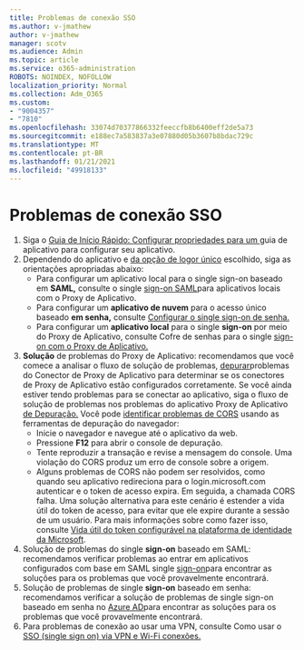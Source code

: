 ```yaml
---
title: Problemas de conexão SSO
ms.author: v-jmathew
author: v-jmathew
manager: scotv
ms.audience: Admin
ms.topic: article
ms.service: o365-administration
ROBOTS: NOINDEX, NOFOLLOW
localization_priority: Normal
ms.collection: Adm_O365
ms.custom:
- "9004357"
- "7810"
ms.openlocfilehash: 33074d70377866332feeccfb8b6400eff2de5a73
ms.sourcegitcommit: e188ec7a583837a3e07880d05b3607b8bdac729c
ms.translationtype: MT
ms.contentlocale: pt-BR
ms.lasthandoff: 01/21/2021
ms.locfileid: "49918133"
---
```

# <a name="sso-connection-issues"></a>Problemas de conexão SSO

1. Siga o [ Guia de Início Rápido: Configurar propriedades para um ](https://docs.microsoft.com/azure/active-directory/manage-apps/add-application-portal-configure) guia de aplicativo para configurar seu aplicativo.
2. Dependendo do aplicativo e [da opção de logor único](https://docs.microsoft.com/azure/active-directory/manage-apps/sso-options) escolhido, siga as orientações apropriadas abaixo:
    - Para configurar  um aplicativo local para o single sign-on baseado em **SAML,** consulte o single [sign-on SAML](https://docs.microsoft.com/azure/active-directory/manage-apps/application-proxy-configure-single-sign-on-on-premises-apps)para aplicativos locais com o Proxy de Aplicativo.
    - Para configurar um **aplicativo de nuvem** para o acesso único baseado **em senha,** consulte [Configurar o single sign-on de senha.](https://docs.microsoft.com/azure/active-directory/manage-apps/configure-password-single-sign-on-non-gallery-applications)
    - Para configurar um **aplicativo local** para o single **sign-on** por meio do Proxy de Aplicativo, consulte Cofre de senhas para o single [sign-on com o Proxy de Aplicativo.](https://docs.microsoft.com/azure/active-directory/manage-apps/application-proxy-configure-single-sign-on-password-vaulting)
3. **Solução** de problemas do Proxy de Aplicativo: recomendamos que você comece a analisar o fluxo de solução de problemas, [depurar](https://docs.microsoft.com/azure/active-directory/manage-apps/application-proxy-debug-connectors)problemas do Conector de Proxy de Aplicativo para determinar se os conectores de Proxy de Aplicativo estão configurados corretamente. Se você ainda estiver tendo problemas para se conectar ao aplicativo, siga o fluxo de solução de problemas nos problemas do aplicativo Proxy de Aplicativo [de Depuração.](https://docs.microsoft.com/azure/active-directory/manage-apps/application-proxy-debug-apps) Você pode [identificar problemas de CORS](https://docs.microsoft.com/azure/active-directory/manage-apps/application-proxy-understand-cors-issues#understand-and-identify-cors-issues) usando as ferramentas de depuração do navegador:
    - Inicie o navegador e navegue até o aplicativo da web.
    - Pressione **F12** para abrir o console de depuração.
    - Tente reproduzir a transação e revise a mensagem do console. Uma violação do CORS produz um erro de console sobre a origem.
    - Alguns problemas de CORS não podem ser resolvidos, como quando seu aplicativo redireciona para o login.microsoft.com autenticar e o token de acesso expira. Em seguida, a chamada CORS falha. Uma solução alternativa para este cenário é estender a vida útil do token de acesso, para evitar que ele expire durante a sessão de um usuário. Para mais informações sobre como fazer isso, consulte [Vida útil do token configurável na plataforma de identidade da Microsoft](https://docs.microsoft.com/azure/active-directory/develop/active-directory-configurable-token-lifetimes).
4. Solução de problemas do single **sign-on** baseado em SAML: recomendamos verificar problemas ao entrar em aplicativos configurados com base em SAML single [sign-on](https://docs.microsoft.com/azure/active-directory/manage-apps/application-sign-in-problem-federated-sso-gallery)para encontrar as soluções para os problemas que você provavelmente encontrará.
5. Solução de problemas de single **sign-on** baseado em senha: recomendamos verificar a solução de problemas de single sign-on baseado em senha no [Azure AD](https://docs.microsoft.com/azure/active-directory/manage-apps/troubleshoot-password-based-sso)para encontrar as soluções para os problemas que você provavelmente encontrará.
6. Para problemas de conexão ao usar uma VPN, consulte Como usar o [SSO (single sign on) via VPN e Wi-Fi conexões.](https://docs.microsoft.com/windows/security/identity-protection/vpn/how-to-use-single-sign-on-sso-over-vpn-and-wi-fi-connections)
